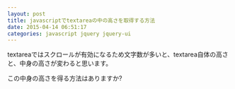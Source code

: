 ```yaml
---
layout: post
title: javascriptでtextareaの中の高さを取得する方法
date: 2015-04-14 06:51:17
categories: javascript jquery jquery-ui
---
```

<!-- {% raw %} -->
<p>textareaではスクロールが有効になるため文字数が多いと、textarea自体の高さと、中身の高さが変わると思います。</p>

<p>この中身の高さを得る方法はありますか?</p>
<!-- {% endraw %} -->
